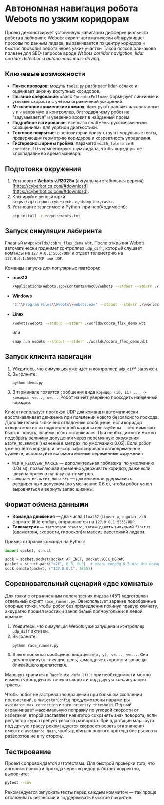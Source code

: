 # Автономная навигация робота Webots по узким коридорам

Проект демонстрирует устойчивую навигацию дифференциального робота в лабиринте Webots:
скрипт автоматически обнаруживает проходы по данным лидара, выравнивается по центру коридора и
быстро проводит робота через узкие участки. Такой подход одинаково полезен для
SEO-запросов вроде *Webots corridor navigation*, *lidar corridor detection* и *autonomous maze driving*.

## Ключевые возможности

- **Поиск проходов**: модуль `tools.py` разбирает lidar-облако и оценивает ширину доступных коридоров.
- **Плавное следование**: класс `CorridorFollower` формирует линейные и угловые скорости с учётом ограничений ускорений.
- **Мгновенное применение команд**: `demo.py` отправляет рассчитанные `v` и `w` напрямую в контроллер, благодаря чему робот не "задумывается" и уверенно входит в найденный проём.
- **Подробное логирование**: все шаги снабжены русскоязычными сообщениями для удобной диагностики.
- **Тестовое покрытие**: в репозитории присутствуют модульные тесты, проверяющие геометрию коридоров и корректность управления.
- **Гистерезис ширины проёма**: параметр `width_tolerance` в `corridor_fits` компенсирует шум лидара, чтобы коридоры не «пропадали» во время манёвра.

## Подготовка окружения

1. Установите **Webots v.R2025a** (актуальная стабильная версия): [https://cyberbotics.com/#download](https://cyberbotics.com/#download).
2. Клонируйте репозиторий `https://git.robot.cybertech.ai/champ_bot/task1`.
3. Установите зависимости Python (при необходимости):
   ```bash
   pip install -r requirements.txt
   ```

## Запуск симуляции лабиринта

Главный мир: `worlds/cobra_flex_demo.wbt`. После открытия Webots автоматически поднимет контроллер `udp_diff`,
который слушает команды на `127.0.0.1:5555/UDP` и отдаёт телеметрию на `127.0.0.1:5600/TCP или UDP`.

Команды запуска для популярных платформ:

- **macOS**
  ```bash
  /Applications/Webots.app/Contents/MacOS/webots --stdout --stderr ./worlds/cobra_flex_demo.wbt
  ```
- **Windows**
  ```bash
  "C:\\Program Files\\Webots\\webots.exe" --stdout --stderr .\\worlds\\cobra_flex_demo.wbt
  ```
- **Linux**
  ```bash
  /webots/webots --stdout --stderr ./worlds/cobra_flex_demo.wbt
  ```
  или
  ```bash
  snap run webots --stdout --stderr ./worlds/cobra_flex_demo.wbt
  ```

## Запуск клиента навигации

1. Убедитесь, что симуляция уже идёт и контроллер `udp_diff` загружен.
2. Выполните:
   ```bash
   python demo.py
   ```
3. В терминале появятся сообщения вида `Коридор (i0, i1) ... -> команды: v=..., w=...`. Робот начнёт уверенно проходить найденный коридор.

Клиент использует протокол UDP для команд и автоматически восстанавливает движение при появлении нового безопасного прохода.
Дополнительно включено отладочное сообщение, если коридор отвергается из-за недостаточной ширины или глубины — это помогает быстро понять, почему робот остановился.
При необходимости можно подобрать величину допущения через переменную окружения `WIDTH_TOLERANCE` (значение в метрах, по умолчанию 0.02).
Если робот уже вошёл в коридор и сенсор зафиксировал кратковременное сужение,
используйте вспомогательные переменные окружения:

- `WIDTH_RECOVERY_MARGIN` — дополнительная поблажка (по умолчанию 0.04 м), позволяющая временно удерживать коридор, даже если ширина просела на пару сантиметров.
- `CORRIDOR_RECOVERY_HOLD_SEC` — длительность удержания с расширенным допуском (по умолчанию 0.6 с), чтобы робот успел выровняться и вернуть запас ширины.

## Формат обмена данными

- **Команда движения** — два числа `float32` (`linear_x`, `angular_z`) в формате little-endian, отправляются на `127.0.0.1:5555/UDP`.
- **Телеметрия** — заголовок `b"WBTG"`, затем девять значений `float32` (одометрия, скорости, гироскоп) и массив расстояний лидара.

Пример отправки команды на Python:

```python
import socket, struct

sock = socket.socket(socket.AF_INET, socket.SOCK_DGRAM)
packet = struct.pack("<2f", 0.3, 0.0)  # ехать вперёд 0.3 м/с без поворота
sock.sendto(packet, ("127.0.0.1", 5555))
```

## Соревновательный сценарий «две комнаты»

Для гонки с ограниченным полем зрения лидара (45°) подготовлен отдельный
скрипт `race_runner.py`. Он использует заранее подобранные опорные точки,
чтобы робот без промедления покинул правую комнату, аккуратно прошёл мостик
и занял белый прямоугольник в левой комнате.

1. Убедитесь, что симуляция Webots уже запущена и контроллер `udp_diff`
   активен.
2. Выполните:
   ```bash
   python race_runner.py
   ```
3. В логе появятся сообщения вида `Цель=(x, y), v=..., w=...`. Они
   демонстрируют текущую цель, командные скорости и запас до ближайшего
   препятствия.

Маршрут хранится в `RaceRoute.default()`: при необходимости можно изменить
координаты точек и скорости под другую конфигурацию трассы.

Чтобы робот не застревал во вращении при большом скоплении препятствий, в
`NavigatorConfig` предусмотрены параметры `avoidance_max_correction` и
`turn_priority_threshold`. Первый ограничивает максимальную поправку по
угловой скорости от избегания, второй заставляет навигатор сохранять знак
поворота, если регулятор курса требует резкого разворота. При адаптации
маршрута под другую трассу рекомендуется скорректировать эти значения вместе
с `avoidance_gain`, чтобы добиться ровного прохода без рывков и разворотов
не в ту сторону.

## Тестирование

Проект сопровождается автотестами. Для быстрой проверки того, что алгоритм поиска и прохода через коридор работает корректно, выполните:

```bash
pytest --cov
```

Рекомендуется запускать тесты перед каждым коммитом — так проще отслеживать регрессии и поддерживать высокое покрытие.
